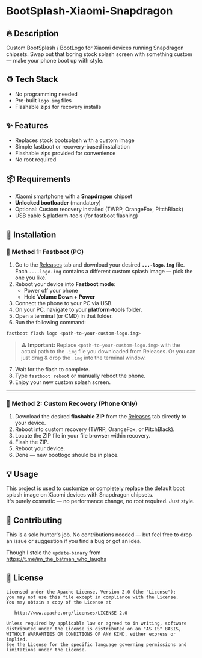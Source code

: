 # BootSplash-Xiaomi-Snapdragon

## 🔥 Description
Custom BootSplash / BootLogo for Xiaomi devices running Snapdragon chipsets. Swap out that boring stock splash screen with something custom — make your phone boot up with style.

## ⚙️ Tech Stack
- No programming needed
- Pre-built `logo.img` files
- Flashable zips for recovery installs

## ✨ Features
- Replaces stock bootsplash with a custom image
- Simple fastboot or recovery-based installation
- Flashable zips provided for convenience
- No root required

## 📦 Requirements
- Xiaomi smartphone with a **Snapdragon** chipset
- **Unlocked bootloader** (mandatory)
- Optional: Custom recovery installed (TWRP, OrangeFox, PitchBlack)
- USB cable & platform-tools (for fastboot flashing)

## 🚀 Installation

### 🔧 Method 1: Fastboot (PC)
1. Go to the [Releases](../../releases) tab and download your desired **`...-logo.img`** file.  
   Each `...-logo.img` contains a different custom splash image — pick the one you like.
3. Reboot your device into **Fastboot mode**:
   - Power off your phone  
   - Hold **Volume Down + Power**
4. Connect the phone to your PC via USB.
5. On your PC, navigate to your **platform-tools** folder.
6. Open a terminal (or CMD) in that folder.
7. Run the following command:

```bash
fastboot flash logo <path-to-your-custom-logo.img>
```

> ⚠️ **Important:** Replace `<path-to-your-custom-logo.img>` with the actual path to the `.img` file you downloaded from Releases. Or you can just drag & drop the `.img` into the terminal window.

7. Wait for the flash to complete.
8. Type `fastboot reboot` or manually reboot the phone.
9. Enjoy your new custom splash screen.

---

### 🔧 Method 2: Custom Recovery (Phone Only)
1. Download the desired **flashable ZIP** from the [Releases](../../releases) tab directly to your device.
2. Reboot into custom recovery (TWRP, OrangeFox, or PitchBlack).
3. Locate the ZIP file in your file browser within recovery.
4. Flash the ZIP.
5. Reboot your device.
6. Done — new bootlogo should be in place.

## 💡 Usage
This project is used to customize or completely replace the default boot splash image on Xiaomi devices with Snapdragon chipsets.  
It's purely cosmetic — no performance change, no root required. Just style.

## 🤝 Contributing
This is a solo hunter's job. No contributions needed — but feel free to drop an issue or suggestion if you find a bug or got an idea.

Though I stole the `update-binary` from https://t.me/im_the_batman_who_laughs

## 📜 License
```
Licensed under the Apache License, Version 2.0 (the "License");
you may not use this file except in compliance with the License.
You may obtain a copy of the License at

   http://www.apache.org/licenses/LICENSE-2.0

Unless required by applicable law or agreed to in writing, software
distributed under the License is distributed on an "AS IS" BASIS,
WITHOUT WARRANTIES OR CONDITIONS OF ANY KIND, either express or implied.
See the License for the specific language governing permissions and
limitations under the License.
```
